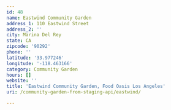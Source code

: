 ```yaml
---
id: 48
name: Eastwind Community Garden
address_1: 110 Eastwind Street
address_2: ''
city: Marina Del Rey
state: CA
zipcode: '90292'
phone: ''
latitude: '33.977246'
longitude: '-118.463166'
category: Community Garden
hours: []
website: ''
title: 'Eastwind Community Garden, Food Oasis Los Angeles'
uri: /community-garden-from-staging-api/eastwind/

---
```

